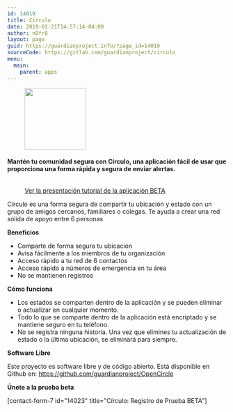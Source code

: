 ```yaml
---
id: 14019
title: Círculo
date: 2019-01-21T14:57:14-04:00
author: n8fr8
layout: page
guid: https://guardianproject.info/?page_id=14019
sourceCode: https://gitlab.com/guardianproject/circulo
menu:
  main:
    parent: apps
---
```

<div class="wp-block-image">
  <figure class="alignleft is-resized"><img src="https://guardianproject.info/wp-content/uploads/2019/01/mainlogo.png" alt="" class="wp-image-14035" width="141" height="141" srcset="https://guardianproject.info/wp-content/uploads/2019/01/mainlogo.png 1024w, https://guardianproject.info/wp-content/uploads/2019/01/mainlogo-150x150.png 150w, https://guardianproject.info/wp-content/uploads/2019/01/mainlogo-300x300.png 300w, https://guardianproject.info/wp-content/uploads/2019/01/mainlogo-768x768.png 768w" sizes="(max-width: 141px) 100vw, 141px" /></figure>
</div>

#### **Mantén tu comunidad segura con Círculo, una aplicación fácil de usar que proporciona una forma rápida y segura de enviar alertas.**  
<figure class="wp-block-image">

<img src="https://guardianproject.info/wp-content/uploads/2019/01/51271541-707f8800-198d-11e9-94e0-95d903d241cb-1024x676.png" alt="" class="wp-image-14021" srcset="https://guardianproject.info/wp-content/uploads/2019/01/51271541-707f8800-198d-11e9-94e0-95d903d241cb-1024x676.png 1024w, https://guardianproject.info/wp-content/uploads/2019/01/51271541-707f8800-198d-11e9-94e0-95d903d241cb-300x198.png 300w, https://guardianproject.info/wp-content/uploads/2019/01/51271541-707f8800-198d-11e9-94e0-95d903d241cb-768x507.png 768w" sizes="(max-width: 1024px) 100vw, 1024px" /> <figcaption>[Ver la presentación tutorial de la aplicación BETA](https://docs.google.com/presentation/d/1PjBQ2Zub7aFSaef98HETSy5xFzfP21kik_zyi3wB8Hw/edit)</figcaption></figure> 

Círculo es una forma segura de compartir tu ubicación y estado con un grupo de amigos cercanos, familiares o colegas. Te ayuda a crear una red sólida de apoyo entre 6 personas

**Beneficios**

  * Comparte de forma segura tu ubicación
  * Avisa fácilmente a los miembros de tu organización
  * Acceso rápido a tu red de 6 contactos
  * Acceso rápido a números de emergencia en tu área
  * No se mantienen registros



  


**Cómo funciona**

  * Los estados se comparten dentro de la aplicación y se pueden eliminar o actualizar en cualquier momento.
  * Todo lo que se comparte dentro de la aplicación está encriptado y se mantiene seguro en tu teléfono.
  * No se registra ninguna historia. Una vez que elimines tu actualización de estado o la última ubicación, se eliminará para siempre.

**Software Libre**

Este proyecto es software libre y de código abierto. Está disponible en Github en: https://github.com/guardianproject/OpenCircle

**Únete a la prueba beta**

[contact-form-7 id="14023" title="Círculo: Registro de Prueba BETA"]